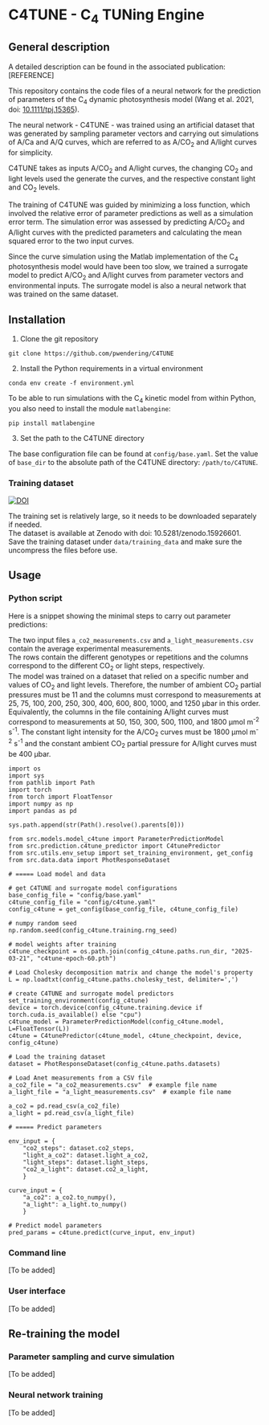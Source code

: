 # C4TUNE - C<sub>4</sub> TUNing Engine

## General description
A detailed description can be found in the associated publication: \[REFERENCE\]

This repository contains the code files of a neural network for the prediction of parameters of the C<sub>4</sub> dynamic photosynthesis model (Wang et al. 2021, doi: [10.1111/tpj.15365](https://doi.org/10.1111/tpj.15365)).

The neural network - C4TUNE - was trained using an artificial dataset that was generated by sampling parameter vectors and carrying out simulations of A/Ca and A/Q curves, which are referred to as A/CO<sub>2</sub> and A/light curves for simplicity.

C4TUNE takes as inputs A/CO<sub>2</sub> and A/light curves, the changing CO<sub>2</sub> and light levels used the generate the curves, and the respective constant light and CO<sub>2</sub> levels.

The training of C4TUNE was guided by minimizing a loss function, which involved the relative error of parameter predictions as well as a simulation error term. The simulation error was assessed by predicting A/CO<sub>2</sub> and A/light curves with the predicted parameters and calculating the mean squared error to the two input curves.

Since the curve simulation using the Matlab implementation of the C<sub>4</sub> photosynthesis model would have been too slow, we trained a surrogate model to predict A/CO<sub>2</sub> and A/light curves from parameter vectors and environmental inputs. The surrogate model is also a neural network that was trained on the same dataset.

## Installation

1) Clone the git repository
   
```git clone https://github.com/pwendering/C4TUNE```

2) Install the Python requirements in a virtual environment

```conda env create -f environment.yml```

To be able to run simulations with the C<sub>4</sub> kinetic model from within Python, you also need to install the module `matlabengine`:

```pip install matlabengine```

3) Set the path to the C4TUNE directory

The base configuration file can be found at `config/base.yaml`. Set the value of `base_dir` to the absolute path of the C4TUNE directory: `/path/to/C4TUNE`.

### Training dataset 

[![DOI](https://zenodo.org/badge/DOI/10.5281/zenodo.15926601.svg)](https://doi.org/10.5281/zenodo.15926601)

The training set is relatively large, so it needs to be downloaded separately if needed.<br>
The dataset is available at Zenodo with doi: 10.5281/zenodo.15926601.<br>
Save the training dataset under `data/training_data` and make sure the uncompress the files before use.<br>

## Usage

### Python script
Here is a snippet showing the minimal steps to carry out parameter predictions:

The two input files `a_co2_measurements.csv` and `a_light_measurements.csv` contain the average experimental measurements.<br>
The rows contain the different genotypes or repetitions and the columns correspond to the different CO<sub>2</sub> or light steps, respectively.<br>
The model was trained on a dataset that relied on a specific number and values of CO<sub>2</sub> and light levels. Therefore, the number of ambient CO<sub>2</sub> partial pressures must be 11 and the columns must correspond to measurements at 25, 75, 100, 200, 250, 300, 400, 600, 800, 1000, and 1250 µbar in this order. Equivalently, the columns in the file containing A/light curves must correspond to measurements at 50, 150, 300, 500, 1100, and 1800 µmol m<sup>-2</sup> s<sup>-1</sup>. The constant light intensity for the A/CO<sub>2</sub> curves must be 1800 µmol m<sup>-2</sup> s<sup>-1</sup> and the constant ambient CO<sub>2</sub> partial pressure for A/light curves must be 400 µbar.

```
import os
import sys
from pathlib import Path
import torch
from torch import FloatTensor
import numpy as np
import pandas as pd

sys.path.append(str(Path().resolve().parents[0]))

from src.models.model_c4tune import ParameterPredictionModel
from src.prediction.c4tune_predictor import C4tunePredictor
from src.utils.env_setup import set_training_environment, get_config
from src.data.data import PhotResponseDataset

# ===== Load model and data

# get C4TUNE and surrogate model configurations
base_config_file = "config/base.yaml"
c4tune_config_file = "config/c4tune.yaml"
config_c4tune = get_config(base_config_file, c4tune_config_file)

# numpy random seed 
np.random.seed(config_c4tune.training.rng_seed)

# model weights after training
c4tune_checkpoint = os.path.join(config_c4tune.paths.run_dir, "2025-03-21", "c4tune-epoch-60.pth")

# Load Cholesky decomposition matrix and change the model's property
L = np.loadtxt(config_c4tune.paths.cholesky_test, delimiter=',')

# create C4TUNE and surrogate model predictors
set_training_environment(config_c4tune)
device = torch.device(config_c4tune.training.device if torch.cuda.is_available() else "cpu")
c4tune_model = ParameterPredictionModel(config_c4tune.model, L=FloatTensor(L))
c4tune = C4tunePredictor(c4tune_model, c4tune_checkpoint, device, config_c4tune)

# Load the training dataset 
dataset = PhotResponseDataset(config_c4tune.paths.datasets)

# Load Anet measurements from a CSV file
a_co2_file = "a_co2_measurements.csv"  # example file name
a_light_file = "a_light_measurements.csv"  # example file name

a_co2 = pd.read_csv(a_co2_file)
a_light = pd.read_csv(a_light_file)

# ===== Predict parameters

env_input = {
    "co2_steps": dataset.co2_steps,
    "light_a_co2": dataset.light_a_co2,
    "light_steps": dataset.light_steps,
    "co2_a_light": dataset.co2_a_light,
    }

curve_input = {
    "a_co2": a_co2.to_numpy(),
    "a_light": a_light.to_numpy()
    }

# Predict model parameters
pred_params = c4tune.predict(curve_input, env_input)

```

### Command line
[To be added]

### User interface
[To be added]

## Re-training the model

### Parameter sampling and curve simulation
[To be added]

### Neural network training
[To be added]



